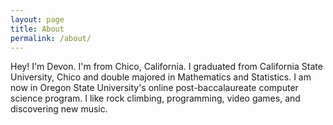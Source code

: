 ```yaml
---
layout: page
title: About
permalink: /about/
---
```


Hey! I'm Devon. I'm from Chico, California. I graduated from California State University, Chico and double majored in Mathematics and Statistics. I am now in Oregon State University's online post-baccalaureate computer science program. I like rock climbing, programming, video games, and discovering new music.
